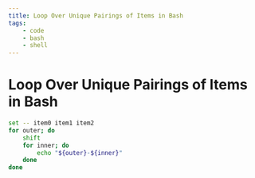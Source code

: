 ```yaml
---
title: Loop Over Unique Pairings of Items in Bash
tags:
    - code
    - bash
    - shell
---
```


# Loop Over Unique Pairings of Items in Bash
~~~ bash
set -- item0 item1 item2
for outer; do
    shift
    for inner; do
        echo "${outer}-${inner}"
    done
done
~~~
